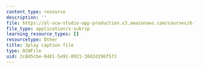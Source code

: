 ```yaml
---
content_type: resource
description: ''
file: https://ol-ocw-studio-app-production.s3.amazonaws.com/courses/8-701-introduction-to-nuclear-and-particle-physics-fall-2020/2c8d5cbe84815e91892138d2d196f573_J6L9uQ-IO90.vtt
file_type: application/x-subrip
learning_resource_types: []
resourcetype: Other
title: 3play caption file
type: OCWFile
uid: 2c8d5cbe-8481-5e91-8921-38d2d196f573
---
```

